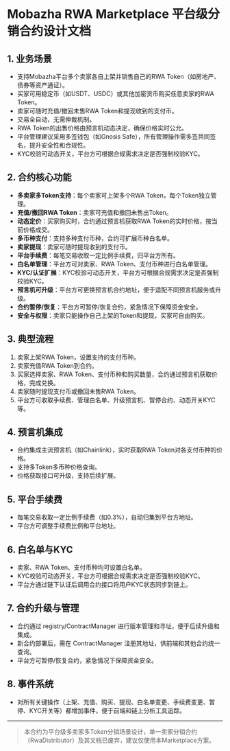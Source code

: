 # Mobazha RWA Marketplace 平台级分销合约设计文档

## 1. 业务场景
- 支持Mobazha平台多个卖家各自上架并销售自己的RWA Token（如房地产、债券等资产通证）。
- 买家可用稳定币（如USDT、USDC）或其他加密货币购买任意卖家的RWA Token。
- 卖家可随时充值/撤回未售RWA Token和提现收到的支付币。
- 交易全自动，无需仲裁机制。
- RWA Token的出售价格由预言机动态决定，确保价格实时公允。
- 平台管理建议采用多签钱包（如Gnosis Safe），所有管理操作需多签共同签名，提升安全性和合规性。
- KYC校验可动态开关，平台方可根据合规需求决定是否强制校验KYC。

## 2. 合约核心功能
- **多卖家多Token支持**：每个卖家可上架多个RWA Token，每个Token独立管理。
- **充值/撤回RWA Token**：卖家可充值和撤回未售出Token。
- **动态定价**：买家购买时，合约通过预言机获取RWA Token的实时价格，按当前价格成交。
- **多币种支付**：支持多种支付币种，合约可扩展币种白名单。
- **卖家提现**：卖家可随时提现收到的支付币。
- **平台手续费**：每笔交易收取一定比例手续费，归平台方所有。
- **白名单管理**：平台方可对卖家、RWA Token、支付币种进行白名单管理。
- **KYC/认证扩展**：KYC校验可动态开关，平台方可根据合规需求决定是否强制校验KYC。
- **预言机可升级**：平台方可更换预言机合约地址，便于适配不同预言机服务或升级。
- **合约暂停/恢复**：平台方可暂停/恢复合约，紧急情况下保障资金安全。
- **安全与权限**：卖家只能操作自己上架的Token和提现，买家可自由购买。

## 3. 典型流程
1. 卖家上架RWA Token，设置支持的支付币种。
2. 卖家充值RWA Token到合约。
3. 买家选择卖家、RWA Token、支付币种和购买数量，合约通过预言机获取价格，完成兑换。
4. 卖家随时提现支付币或撤回未售RWA Token。
5. 平台方可收取手续费、管理白名单、升级预言机、暂停合约、动态开关KYC等。

## 4. 预言机集成
- 合约集成主流预言机（如Chainlink），实时获取RWA Token对各支付币种的价格。
- 支持多Token多币种价格查询。
- 价格获取接口可升级，支持后续扩展。

## 5. 平台手续费
- 每笔交易收取一定比例手续费（如0.3%），自动归集到平台方地址。
- 平台方可调整手续费比例和平台地址。

## 6. 白名单与KYC
- 卖家、RWA Token、支付币种均可设置白名单。
- KYC校验可动态开关，平台方可根据合规需求决定是否强制校验KYC。
- 平台方通过链下认证后调用合约接口将用户KYC状态同步到链上。

## 7. 合约升级与管理
- 合约通过 registry/ContractManager 进行版本管理和寻址，便于后续升级和集成。
- 新合约部署后，需在 ContractManager 注册其地址，供前端和其他合约统一查询。
- 平台方可暂停/恢复合约，紧急情况下保障资金安全。

## 8. 事件系统
- 对所有关键操作（上架、充值、购买、提现、白名单变更、手续费变更、暂停、KYC开关等）都增加事件，便于前端和链上分析工具追踪。

---

> 本合约为平台级多卖家多Token分销场景设计，单一卖家分销合约（RwaDistributor）及其文档已废弃，建议仅使用本Marketplace方案。 